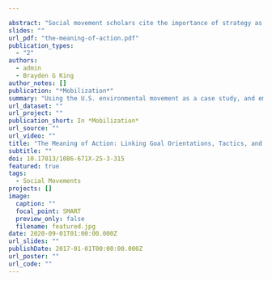```yaml
---

abstract: "Social movement scholars cite the importance of strategy as a critical component of collective action. But what is a movement strategy, and what role does it play in facilitating movement processes? We conceptualize strategy as both the reason for engaging in collective action as well as the tools used in the course of action. More than a rational means-ends calculation, strategy is inherently a meaning-making process, providing the movement and its participants a sense of purpose. Using the U.S. environmental movement as a case study, and employing a data-driven and inductive strategy that combines both computational and qualitative methods, we find that strategy emerges as organizations link their actions to their goal orientation: what level of society the organization views as the locus of change. We conclude by illustrating changes over time in attention to different movement strategies, highlighting strategic differences between organizations working together in the same social movement."
slides: ""
url_pdf: "the-meaning-of-action.pdf"
publication_types:
  - "2"
authors:
  - admin
  - Brayden G King
author_notes: []
publication: "*Mobilization*"
summary: "Using the U.S. environmental movement as a case study, and employing a data-driven and inductive strategy that combines both computational and qualitative methods, we find that strategy emerges as organizations link their actions to their goal orientation: what level of society the organization views as the locus of change."
url_dataset: ""
url_project: ""
publication_short: In *Mobilization*
url_source: ""
url_video: ""
title: "The Meaning of Action: Linking Goal Orientations, Tactics, and Strategies in the Environmental Movement"
subtitle: ""
doi: 10.17813/1086-671X-25-3-315
featured: true
tags:
  - Social Movements
projects: []
image:
  caption: ""
  focal_point: SMART
  preview_only: false
  filename: featured.jpg
date: 2020-09-01T01:00:00.000Z
url_slides: ""
publishDate: 2017-01-01T00:00:00.000Z
url_poster: ""
url_code: ""
---
```



